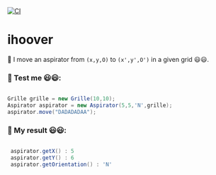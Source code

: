 [![CI](https://github.com/mahugnon/ihoover/actions/workflows/ci.yml/badge.svg?branch=main)](https://github.com/mahugnon/ihoover/actions/workflows/ci.yml)
# ihoover
:information_desk_person: I move an aspirator from `(x,y,O)` to `(x',y',O')` in a given grid :smiley::smiley:.

### :information_desk_person: Test me :smiley::smiley:: 

 ```java
 
 Grille grille = new Grille(10,10);
 Aspirator aspirator = new Aspirator(5,5,'N',grille);
 aspirator.move("DADADADAA");

```
  

### :information_desk_person: My result :smiley::smiley::
```java

 aspirator.getX() : 5
 aspirator.getY() : 6
 aspirator.getOrientation() : 'N'

